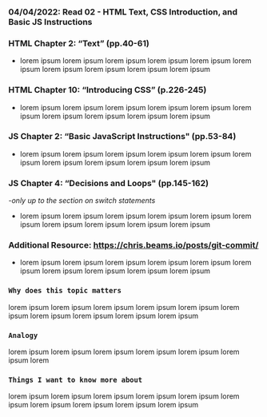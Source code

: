 ### 04/04/2022: Read 02 - HTML Text, CSS Introduction, and Basic JS Instructions

### HTML Chapter 2: “Text” (pp.40-61)
  * lorem ipsum lorem ipsum lorem ipsum lorem ipsum lorem ipsum lorem ipsum lorem ipsum lorem ipsum lorem ipsum lorem ipsum 

### HTML Chapter 10: “Introducing CSS” (p.226-245)

  * lorem ipsum lorem ipsum lorem ipsum lorem ipsum lorem ipsum lorem ipsum lorem ipsum lorem ipsum lorem ipsum lorem ipsum 
 
### JS Chapter 2: “Basic JavaScript Instructions" (pp.53-84)

  * lorem ipsum lorem ipsum lorem ipsum lorem ipsum lorem ipsum lorem ipsum lorem ipsum lorem ipsum lorem ipsum lorem ipsum 
  
### JS Chapter 4: “Decisions and Loops" (pp.145-162) 
*-only up to the section on switch statements*
  * lorem ipsum lorem ipsum lorem ipsum lorem ipsum lorem ipsum lorem ipsum lorem ipsum lorem ipsum lorem ipsum lorem ipsum 
  
### Additional Resource: https://chris.beams.io/posts/git-commit/
  * lorem ipsum lorem ipsum lorem ipsum lorem ipsum lorem ipsum lorem ipsum lorem ipsum lorem ipsum lorem ipsum lorem ipsum 
  
### `Why does this topic matters`
lorem ipsum lorem ipsum lorem ipsum lorem ipsum lorem ipsum lorem ipsum lorem ipsum lorem ipsum lorem ipsum lorem ipsum 
  
### `Analogy `
lorem ipsum lorem ipsum lorem ipsum lorem ipsum lorem ipsum lorem ipsum lorem
      
### `Things I want to know more about`
lorem ipsum lorem ipsum lorem ipsum lorem ipsum lorem ipsum lorem ipsum lorem ipsum lorem ipsum lorem ipsum lorem ipsum 

